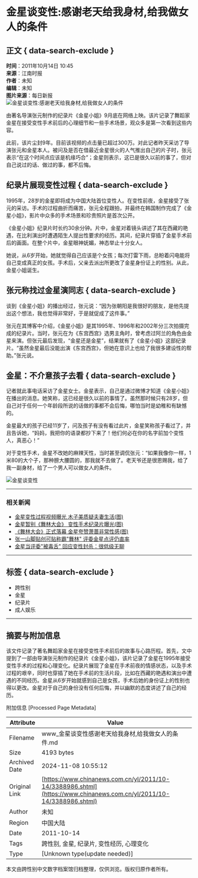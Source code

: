 # 金星谈变性:感谢老天给我身材,给我做女人的条件

## 正文 { data-search-exclude }


**时间**：2011年10月14日 10:45  
**来源**：江南时报  
**作者**：未知  
**编辑**：未知  
**图片来源**：每日新报  
![金星谈变性:感谢老天给我身材,给我做女人的条件](http://www.chinanews.com/fileftp/2010/04/2010-04-23/U76P4T47D13180F981DT20100423110629.jpg)

由著名导演张元制作的纪录片《金星小姐》9月底在网络上映。该片记录了舞蹈家金星在接受变性手术前后的心理细节和一些手术场景，观众多是第一次看到这些内容。

此前，该片尘封9年。目前该视频的点击量已超过300万。对此记者昨天采访了导演张元和金星本人。被问及是否在借最近金星很火的人气推出自己的片子时，张元表示“在这个时间点应该是机缘巧合”；金星则表示，这已是很久以前的事了，但对自己说过的话、做过的事，都不后悔。　　

## 纪录片展现变性过程 { data-search-exclude }

1995年，28岁的金星即将成为中国大陆首位变性人。在变性前夜，金星接受了张元的采访。手术的过程曲折而痛苦，张元全程跟拍，并最终在韩国制作完成了《金星小姐》，影片中众多的手术场景和珍贵照片是首次公开。

《金星小姐》纪录片时长约30余分钟。片中，金星对着镜头讲述了其在西藏的艳遇，在比利演出时遭遇陌生人提出性要求的经历。其间，纪录片穿插了金星手术前后的画面。在整个片中，金星眼神妩媚，神态举止十分女人。

她说，从6岁开始，她就觉得自己应该是个女孩；每次打雷下雨，总盼着闪电能将自己变成真正的女孩。手术后，父亲去派出所更改了金星身份证上的性别。从此，金星小姐诞生。

## 张元称找过金星演同志 { data-search-exclude }

谈到《金星小姐》的播出经过，张元说：“因为张朝阳是我很好的朋友，是他先提出这个想法，我也觉得非常好，于是就促成了这件事。”

张元在其博客中介绍，《金星小姐》是其1995年、1996年和2002年分三次拍摄完成的纪录片。当时，张元在为《东宫西宫》选男主角时，曾考虑过阿兰的角色由金星来演。但张元最后发现，“金星还是金星”，结果就有了《金星小姐》这部纪录片。“虽然金星最后没能出演《东宫西宫》，但她在意识上也给了我很多建设性的帮助。”张元说。

## 金星：不介意孩子去看 { data-search-exclude }

记者就此事电话采访了金星女士。金星表示，自己是通过微博才知道《金星小姐》在播出的消息。她笑称，这已经是很久以前的事情了。虽然那时候只有28岁，但自己对于任何一个年龄段所说的话做的事都不会后悔，哪怕当时是幼稚和有缺憾的。

金星最大的孩子已经11岁了，问及孩子有没有看过此片，金星笑称孩子看过了，并且告诉她，“妈妈，我把你的语录都抄下来了！他们何必在你的名字前加个变性人，真恶心！”

对于变性手术，金星不改她的麻辣天性，当时甚至调侃张元：“如果我像你一样，1米80的大个子，那种膀大腰圆的，那我就不去做了。老天爷还是很恩赐我，给了我一副身材，给了一个男人可以做女人的条件。

![金星谈变性](http://www.chinanews.com/fileftp/2010/04/2010-04-23/U76P4T47D13180F979DT20100423112440.jpg)

---

### 相关新闻
- [金星变性过程视频曝光 木子美质疑夫妻生活(图)](http://www.chinanews.com/yl/2011/10-13/3386959.shtml)
- [金星暂别《舞林大会》 变性手术纪录片曝光(图)](http://www.chinanews.com/yl/2011/10-11/3380072.shtml)
- [《舞林大会》正式落幕 金星夸赞萧蔷非常性感(图)](http://www.chinanews.com/yl/2011/10-10/3376817.shtml)
- [张一山脚贴创可贴称霸"舞林" 评委金星点评仍直率](http://www.chinanews.com/yl/2011/10-10/3376781.shtml)
- [金星当评委"被毒舌" 回应变性封杀：很低级无聊](http://www.chinanews.com/yl/2011/09-30/3365612.shtml)

---

## 标签 { data-search-exclude }
- 跨性别
- 金星
- 纪录片
- 成人娱乐

---

## 摘要与附加信息

<!-- tcd_abstract -->
该文件记录了著名舞蹈家金星在接受变性手术前后的故事与心路历程。首先，文中提到了一部由导演张元制作的纪录片《金星小姐》，该片记录了金星在1995年接受变性手术的过程和心理变化。纪录片展现了金星在手术前夜的情感状态，以及手术过程的艰辛，同时也穿插了她在手术前的生活片段，比如在西藏的艳遇和演出中遭遇的不同经历。金星从6岁开始就感到自己是女孩，手术后她的身份证上的性别也得以更改。金星对于自己的身份没有任何后悔，并以幽默的态度讲述了自己的经历。
<!-- tcd_abstract_end -->

附加信息 [Processed Page Metadata]

| Attribute       | Value                                  |
|-----------------|----------------------------------------|
| Filename        | www_金星谈变性感谢老天给我身材,给我做女人的条件.md                             |
| Size            | 4193 bytes                           |
| Archived Date   | 2024-11-08 10:55:12                             |
| Original Link   | [https://www.chinanews.com.cn/yl/2011/10-14/3388986.shtml](https://www.chinanews.com.cn/yl/2011/10-14/3388986.shtml)                       |
| Author          | 未知                               |
| Region          | 中国大陆                               |
| Date            | 2011-10-14                                 |
| Tags            | 跨性别, 金星, 纪录片, 变性经历, 心理变化                                 |
| Type            | [Unknown type(update needed)]                                 |
<!-- tcd_table_end -->

本文由跨性别中文数字档案馆归档整理，仅供浏览。版权归原作者所有。
